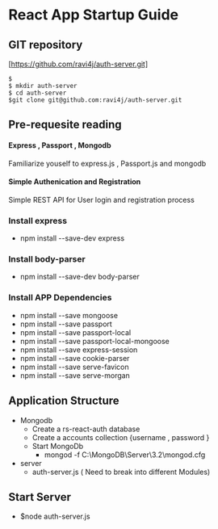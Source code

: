 # React App Startup Guide
## GIT repository

[https://github.com/ravi4j/auth-server.git]

```
$
$ mkdir auth-server
$ cd auth-server
$git clone git@github.com:ravi4j/auth-server.git
```

## Pre-requesite reading


#### Express , Passport , Mongodb
Familiarize youself to express.js , Passport.js and mongodb

#### Simple Authenication and Registration
Simple REST API for User login and registration process

### Install express
- npm install --save-dev express

### Install body-parser
- npm install --save-dev  body-parser

### Install APP Dependencies
- npm install --save mongoose
- npm install --save passport
- npm install --save passport-local
- npm install --save passport-local-mongoose
- npm install --save express-session
- npm install --save cookie-parser
- npm install --save serve-favicon
- npm install --save serve-morgan


## Application Structure

- Mongodb
    - Create a rs-react-auth database
    - Create a accounts collection {username , password }
    - Start MongoDb
        - mongod -f C:\MongoDB\Server\3.2\mongod.cfg
- server
    - auth-server.js ( Need to break into different Modules)

## Start Server
 - $node auth-server.js

